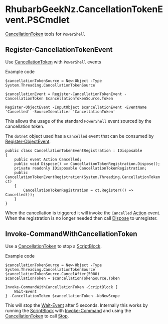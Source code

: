 # RhubarbGeekNz.CancellationTokenEvent.PSCmdlet

[CancellationToken](https://learn.microsoft.com/en-us/dotnet/api/system.threading.cancellationtoken) tools for `PowerShell`

## Register-CancellationTokenEvent

Use [CancellationToken](https://learn.microsoft.com/en-us/dotnet/api/system.threading.cancellationtoken) with `PowerShell` events

Example code

```
$cancellationTokenSource = New-Object -Type System.Threading.CancellationTokenSource

$cancellationEvent = Register-CancellationTokenEvent -CancellationToken $cancellationTokenSource.Token

Register-ObjectEvent -InputObject $cancellationEvent -EventName 'Cancelled' -SourceIdentifier 'CancellationToken'
```

This allows the usage of the standard `PowerShell` event sourced by the cancellation token.

The `dotnet` object used has a `Cancelled` event that can be consumed by [Register-ObjectEvent](https://learn.microsoft.com/en-us/powershell/module/microsoft.powershell.utility/register-objectevent).

```
public class CancellationTokenEventRegistration : IDisposable
{
    public event Action Cancelled;
    public void Dispose() => CancellationTokenRegistration.Dispose();
    private readonly IDisposable CancellationTokenRegistration;
    public CancellationTokenEventRegistration(System.Threading.CancellationToken ct)
    {
        CancellationTokenRegistration = ct.Register(() => Cancelled());
    }
}
```

When the cancellation is triggered it will invoke the `Cancelled` [Action](https://learn.microsoft.com/en-us/dotnet/api/system.action?view=net-7.0) event. When the registration is no longer needed then call [Dispose](https://learn.microsoft.com/en-us/dotnet/api/system.idisposable.dispose?view=net-7.0#system-idisposable-dispose) to unregister.

## Invoke-CommandWithCancellationToken

Use a [CancellationToken](https://learn.microsoft.com/en-us/dotnet/api/system.threading.cancellationtoken) to stop a [ScriptBlock](https://learn.microsoft.com/en-us/powershell/module/microsoft.powershell.core/about/about_script_blocks).

Example code

```
$cancellationTokenSource = New-Object -Type System.Threading.CancellationTokenSource
$cancellationTokenSource.CancelAfter(5000)
$cancellationToken = $cancellationTokenSource.Token

Invoke-CommandWithCancellationToken -ScriptBlock {
    Wait-Event
} -CancellationToken $cancellationToken -NoNewScope
```

This will stop the [Wait-Event](https://learn.microsoft.com/en-us/powershell/module/microsoft.powershell.utility/wait-event) after 5 seconds. Internally this works by running the [ScriptBlock](https://learn.microsoft.com/en-us/powershell/module/microsoft.powershell.core/about/about_script_blocks) with [Invoke-Command](https://learn.microsoft.com/en-us/powershell/module/microsoft.powershell.core/invoke-command) and using the [CancellationToken](https://learn.microsoft.com/en-us/dotnet/api/system.threading.cancellationtoken) to call [Stop](https://learn.microsoft.com/en-us/dotnet/api/system.management.automation.powershell.stop).
